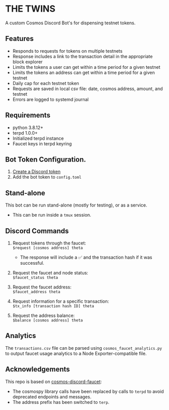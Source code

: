 # THE TWINS
A custom Cosmos Discord Bot's for dispensing testnet tokens.

## Features

- Responds to requests for tokens on multiple testnets
- Response includes a link to the transaction detail in the appropriate block explorer
- Limits the tokens a user can get within a time period for a given testnet
- Limits the tokens an address can get within a time period for a given testnet
- Daily cap for each testnet token
- Requests are saved in local csv file: date, cosmos address, amount, and testnet
- Errors are logged to systemd journal

## Requirements

- python 3.8.12+
- terpd 1.0.0+
- Initialized terpd instance
- Faucet keys in terpd keyring

## Bot Token Configuration.

1. [Create a Discord token](https://github.com/reactiflux/discord-irc/wiki/Creating-a-discord-bot-&-getting-a-token)
2. Add the bot token to `config.toml`

## Stand-alone

This bot can be run stand-alone (mostly for testing), or as a service.

- This can be run inside a `tmux` session.

## Discord Commands

1. Request tokens through the faucet:  
`$request [cosmos address] theta`
   - The response will include a ✅ and the transaction hash if it was successful.

2. Request the faucet and node status:  
`$faucet_status theta`

3. Request the faucet address:  
`$faucet_address theta`

4. Request information for a specific transaction:  
`$tx_info [transaction hash ID] theta`

5. Request the address balance:  
`$balance [cosmos address] theta`  


## Analytics

The `transactions.csv` file can be parsed using `cosmos_faucet_analytics.py` to output faucet usage analytics to a Node Exporter-compatible file.


## Acknowledgements

This repo is based on [cosmos-discord-faucet](https://github.com/c29r3/cosmos-discord-faucet):
- The cosmospy library calls have been replaced by calls to `terpd` to avoid deprecated endpoints and messages.
- The address prefix has been switched to `terp`.

